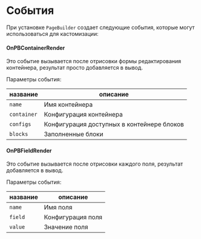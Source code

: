 # События

При установке `PageBuilder` создает следующие события, которые могут использоваться для кастомизации:

#### OnPBContainerRender

Это событие вызывается после отрисовки формы редактирования контейнера, результат просто добавляется в вывод.

Параметры события:

| название    | описание                                   |
| ----------- | ------------------------------------------ |
| `name`      | Имя контейнера                             |
| `container` | Конфигурация контейнера                    |
| `configs`   | Конфигурация доступных в контейнере блоков |
| `blocks`    | Заполненные блоки                          |

#### OnPBFieldRender

Это событие вызывается после отрисовки каждого поля, результат добавляется в вывод.

Параметры события:

| название | описание          |
| -------- | ----------------- |
| `name`   | Имя поля          |
| `field`  | Конфигурация поля |
| `value`  | Значение поля     |
